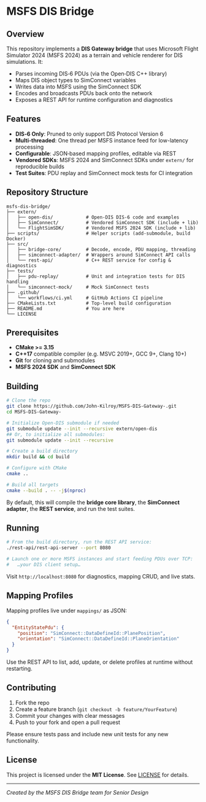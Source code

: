 # MSFS DIS Bridge

&#x20;&#x20;

## Overview

This repository implements a **DIS Gateway bridge** that uses Microsoft Flight Simulator 2024 (MSFS 2024) as a terrain and vehicle renderer for DIS simulations. It:

- Parses incoming DIS‑6 PDUs (via the Open‑DIS C++ library)
- Maps DIS object types to SimConnect variables
- Writes data into MSFS using the SimConnect SDK
- Encodes and broadcasts PDUs back onto the network
- Exposes a REST API for runtime configuration and diagnostics

## Features

- **DIS‑6 Only**: Pruned to only support DIS Protocol Version 6
- **Multi‑threaded**: One thread per MSFS instance feed for low-latency processing
- **Configurable**: JSON‑based mapping profiles, editable via REST
- **Vendored SDKs**: MSFS 2024 and SimConnect SDKs under `extern/` for reproducible builds
- **Test Suites**: PDU replay and SimConnect mock tests for CI integration

## Repository Structure

```
msfs-dis-bridge/
├── extern/
│   ├── open-dis/            # Open-DIS DIS-6 code and examples
│   ├── SimConnect/          # Vendored SimConnect SDK (include + lib)
│   └── FlightSimSDK/        # Vendored MSFS 2024 SDK (include + lib)
├── scripts/                 # Helper scripts (add-submodule, build Docker)
├── src/
│   ├── bridge-core/         # Decode, encode, PDU mapping, threading
│   ├── simconnect-adapter/  # Wrappers around SimConnect API calls
│   └── rest-api/            # C++ REST service for config & diagnostics
├── tests/
│   ├── pdu-replay/          # Unit and integration tests for DIS handling
│   └── simconnect-mock/     # Mock SimConnect tests
├── .github/
│   └── workflows/ci.yml     # GitHub Actions CI pipeline
├── CMakeLists.txt           # Top-level build configuration
├── README.md                # You are here
└── LICENSE
```

## Prerequisites

- **CMake >= 3.15**
- **C++17** compatible compiler (e.g. MSVC 2019+, GCC 9+, Clang 10+)
- **Git** for cloning and submodules
- **MSFS 2024 SDK** and **SimConnect SDK**

## Building

```bash
# Clone the repo
git clone https://github.com/John-Kilroy/MSFS-DIS-Gateway-.git
cd MSFS-DIS-Gateway-

# Initialize Open-DIS submodule if needed
git submodule update --init --recursive extern/open-dis
## Or, to initialize all submodules:
git submodule update --init --recursive

# Create a build directory
mkdir build && cd build

# Configure with CMake
cmake ..

# Build all targets
cmake --build . -- -j$(nproc)
```

By default, this will compile the **bridge core library**, the **SimConnect adapter**, the **REST service**, and run the test suites.

## Running

```bash
# From the build directory, run the REST API service:
./rest-api/rest-api-server --port 8080

# Launch one or more MSFS instances and start feeding PDUs over TCP:
#   …your DIS client setup…
```

Visit `http://localhost:8080` for diagnostics, mapping CRUD, and live stats.

## Mapping Profiles

Mapping profiles live under `mappings/` as JSON:

```json
{
  "EntityStatePdu": {
    "position": "SimConnect::DataDefineId::PlanePosition",
    "orientation": "SimConnect::DataDefineId::PlaneOrientation"
  }
}
```

Use the REST API to list, add, update, or delete profiles at runtime without restarting.

## Contributing

1. Fork the repo
2. Create a feature branch (`git checkout -b feature/YourFeature`)
3. Commit your changes with clear messages
4. Push to your fork and open a pull request

Please ensure tests pass and include new unit tests for any new functionality.

## License

This project is licensed under the **MIT License**. See [LICENSE](LICENSE) for details.

---

*Created by the MSFS DIS Bridge team for Senior Design*

